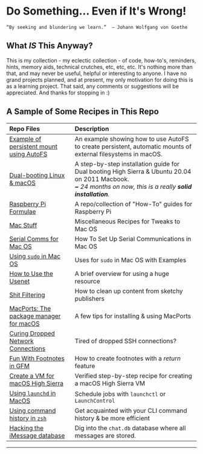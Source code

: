 # Do Something... Even if It's Wrong! 

`“By seeking and blundering we learn.” 
― Johann Wolfgang von Goethe`

## What _IS_ This Anyway? 

This is my collection - my eclectic collection - of code, how-to's, reminders, hints, memory aids, technical crutches, etc, etc, etc. It's nothing more than that, and may never be useful, helpful or interesting to anyone. I have no grand projects planned, and at present, my only motivation for doing this is as a learning project. That said, any comments or suggestions will be appreciated. And thanks for stopping in :) 

## A Sample of Some Recipes in This Repo

|         Repo Files          | Description |
| :-------------------------- | :-------- |
| [Example of persistent mount using AutoFS](https://github.com/seamusdemora/seamusdemora.github.io/blob/master/AutoFS-AnExamplePeristentMountForSynologyNAS.md) | An example showing how to use AutoFS to create persistent, automatic mounts of external filesystems in macOS. |
|  [Dual-booting Linux & macOS](https://github.com/seamusdemora/seamusdemora.github.io/blob/master/LinuxOnLate2011.md)  | A step-by-step installation guide for Dual booting High Sierra & Ubuntu 20.04 on 2011 Macbook. <br>**~** *24 months on now, this is a really **solid installation**.*<br/> |
|[Raspberry Pi Formulae](https://github.com/seamusdemora/PiFormulae) | A repo/collection of "How-To" guides for Raspberry Pi |
|[Mac Stuff](https://github.com/seamusdemora/seamus.github.io/blob/master/MacStuff.md) | Miscellaneous Recipes for Tweaks to Mac OS|
|[Serial Comms for Mac OS](https://github.com/seamusdemora/seamus.github.io/blob/master/SerialCommsFromMacOS.md)  |  How To Set Up Serial Communications in Mac OS|
|[Using `sudo` in Mac OS](https://github.com/seamusdemora/seamus.github.io/blob/master/UsingSudoInMacos.md)  |  Uses for `sudo` in Mac OS with Examples|
|[How to Use the Usenet](https://github.com/seamusdemora/seamus.github.io/blob/master/HowToUseTheUsenet.md) |  A brief overview for using a huge resource |
|[Shit Filtering](https://github.com/seamusdemora/seamusdemora.github.io/blob/master/FilteringWebPagesForTheGoodStuff.md) |  How to clean up content from sketchy publishers  |
|[MacPorts: The package manager for macOS](https://github.com/seamusdemora/seamusdemora.github.io/blob/master/MacPorts.md) | A few tips for installing & using MacPorts |
|[Curing Dropped Network Connections](https://github.com/seamusdemora/seamusdemora.github.io/blob/master/MaintainLongRunningNetworkConnections.md) | Tired of dropped SSH connections?  |
| [Fun With Footnotes in GFM](https://github.com/seamusdemora/seamusdemora.github.io/blob/master/GFM_FootnotesWithReturnFeature.md) | How to create footnotes with a *return* feature |
| [Create a VM for macOS High Sierra](https://github.com/seamusdemora/seamusdemora.github.io/blob/master/CreateMacosVm.md)  |  Verified step-by-step recipe for creating a macOS High Sierra VM  |
| [Using `launchd` in MacOS](https://github.com/seamusdemora/seamusdemora.github.io/blob/master/UsingLaunchdForSchedulingTasks.md) | Schedule jobs with `launchctl` or `LaunchControl` |
| [Using command history in `zsh`](https://github.com/seamusdemora/seamusdemora.github.io/blob/master/CommandHistoryIntro-zsh.md)  |  Get acquainted with your CLI command history & be more efficient |
|  [Hacking the iMessage database](https://github.com/seamusdemora/iMsgExtract)  |  Dig into the `chat.db` database where all messages are stored.  |

***

<!--   From this line forward are comments. Comments are not displayed in the browser.  

NOTE: The "hidden" tag does not work at GitHub...  <p hidden>This paragraph should be hidden.</p>  


Let's try a table:

Column 1 | Column 2 | Column 3
-------- | -------- | --------
Ifs | Ands | Buts
Are allowed and recommended | Are allowed and recommended | Are not allowed


Whenever you commit to this repository, GitHub Pages will run [Jekyll](https://jekyllrb.com/) to rebuild the pages in your site, from the content in your Markdown files.

### Markdown

Markdown is a lightweight and easy-to-use syntax for styling your writing. It includes conventions for

```markdown
Syntax highlighted code block

# Header 1
## Header 2
### Header 3

- Bulleted
- List

1. Numbered
2. List

**Bold** and _Italic_ and `Code` text

[Link](url) and ![Image](src)
```

For more details see [GitHub Flavored Markdown](https://guides.github.com/features/mastering-markdown/).

### Jekyll Themes

Your Pages site will use the layout and styles from the Jekyll theme you have selected in your [repository settings](https://github.com/seamusdemora/seamus.github.io/settings). The name of this theme is saved in the Jekyll `_config.yml` configuration file.

### Support or Contact

Having trouble with Pages? Check out our [documentation](https://help.github.com/categories/github-pages-basics/) or [contact support](https://github.com/contact) and we’ll help you sort it out.

--> 
